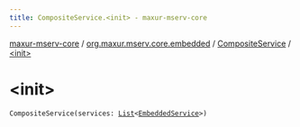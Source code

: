 ```yaml
---
title: CompositeService.<init> - maxur-mserv-core
---
```


[maxur-mserv-core](../../index.html) / [org.maxur.mserv.core.embedded](../index.html) / [CompositeService](index.html) / [&lt;init&gt;](.)

# &lt;init&gt;

`CompositeService(services: `[`List`](https://kotlinlang.org/api/latest/jvm/stdlib/kotlin.collections/-list/index.html)`<`[`EmbeddedService`](../-embedded-service/index.html)`>)`